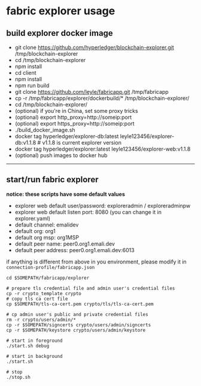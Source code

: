 # fabric explorer usage

## build explorer docker image

- git clone https://github.com/hyperledger/blockchain-explorer.git /tmp/blockchain-explorer
- cd /tmp/blockchain-explorer
- npm install
- cd client
- npm install
- npm run build
- git clone https://github.com/leyle/fabricapp.git /tmp/fabricapp
- cp -r /tmp/fabricapp/explorer/dockerbuild/* /tmp/blockchain-explorer/
- cd /tmp/blockchain-explorer/
- (optional) if you're in China, set some proxy tricks
- (optional) export http_proxy=http://someip:port
- (optional) export https_proxy=http://someip:port
- ./build_docker_image.sh
- docker tag hyperledger/explorer-db:latest leyle123456/explorer-db:v1.1.8 # v1.1.8 is current explorer version
- docker tag hyperledger/explorer:latest leyle123456/explorer-web:v1.1.8
- (optional) push images to docker hub

---
## start/run fabric explorer
**notice: these scripts have some default values**
- explorer web default user/password: exploreradmin / exploreradminpw
- explorer web default listen port: 8080 (you can change it in explorer.yaml)
- default channel: emalidev
- default org: org1
- default org msp: org1MSP
- default peer name: peer0.org1.emali.dev
- default peer address: peer0.org1.emali.dev:6013

if anything is different from above in you environment, please modify it in `connection-profile/fabricapp.json`

```shell
cd $SOMEPATH/fabricapp/explorer

# prepare tls credential file and admin user's credential files
cp -r crypto_template crypto
# copy tls ca cert file
cp $SOMEPATH/tls-ca-cert.pem crypto/tls/tls-ca-cert.pem

# cp admin user's public and private credential files
rm -r crypto/users/admin/*
cp -r $SOMEPATH/signcerts crypto/users/admin/signcerts
cp -r $SOMEPATH/keystore crypto/users/admin/keystore

# start in foreground
./start.sh debug

# start in background
./start.sh

# stop
./stop.sh

```